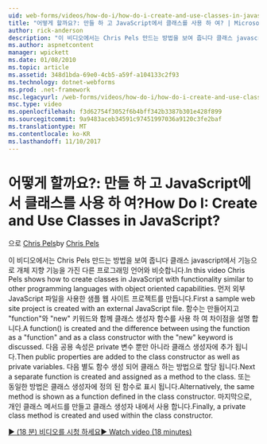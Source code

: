 ```yaml
---
uid: web-forms/videos/how-do-i/how-do-i-create-and-use-classes-in-javascript
title: "어떻게 할까요?: 만들 하 고 JavaScript에서 클래스를 사용 하 여? | Microsoft 문서"
author: rick-anderson
description: "이 비디오에서는 Chris Pels 만드는 방법을 보여 줍니다 클래스 javascript에서 기능 개체 지향 capabilitie와 다른 프로그래밍 언어와 유사한 중..."
ms.author: aspnetcontent
manager: wpickett
ms.date: 01/08/2010
ms.topic: article
ms.assetid: 348d1bda-69e0-4cb5-a59f-a104133c2f93
ms.technology: dotnet-webforms
ms.prod: .net-framework
msc.legacyurl: /web-forms/videos/how-do-i/how-do-i-create-and-use-classes-in-javascript
msc.type: video
ms.openlocfilehash: f3d62754f3052f6b4bff342b3387b301e428f899
ms.sourcegitcommit: 9a9483aceb34591c97451997036a9120c3fe2baf
ms.translationtype: MT
ms.contentlocale: ko-KR
ms.lasthandoff: 11/10/2017
---
```

<a name="how-do-i-create-and-use-classes-in-javascript"></a><span data-ttu-id="1f56e-104">어떻게 할까요?: 만들 하 고 JavaScript에서 클래스를 사용 하 여?</span><span class="sxs-lookup"><span data-stu-id="1f56e-104">How Do I: Create and Use Classes in JavaScript?</span></span>
====================
<span data-ttu-id="1f56e-105">으로 [Chris Pels](https://twitter.com/chrispels)</span><span class="sxs-lookup"><span data-stu-id="1f56e-105">by [Chris Pels](https://twitter.com/chrispels)</span></span>

<span data-ttu-id="1f56e-106">이 비디오에서는 Chris Pels 만드는 방법을 보여 줍니다 클래스 javascript에서 기능으로 개체 지향 기능을 가진 다른 프로그래밍 언어와 비슷합니다.</span><span class="sxs-lookup"><span data-stu-id="1f56e-106">In this video Chris Pels shows how to create classes in JavaScript with functionality similar to other programming languages with object oriented capabilities.</span></span> <span data-ttu-id="1f56e-107">먼저 외부 JavaScript 파일을 사용한 샘플 웹 사이트 프로젝트를 만듭니다.</span><span class="sxs-lookup"><span data-stu-id="1f56e-107">First a sample web site project is created with an external JavaScript file.</span></span> <span data-ttu-id="1f56e-108">함수는 만들어지고 "function"와 "new" 키워드와 함께 클래스 생성자 함수를 사용 하 여 차이점을 설명 합니다.</span><span class="sxs-lookup"><span data-stu-id="1f56e-108">A function() is created and the difference between using the function as a "function" and as a class constructor with the "new" keyword is discussed.</span></span> <span data-ttu-id="1f56e-109">다음 공용 속성은 private 변수 뿐만 아니라 클래스 생성자에 추가 됩니다.</span><span class="sxs-lookup"><span data-stu-id="1f56e-109">Then public properties are added to the class constructor as well as private variables.</span></span> <span data-ttu-id="1f56e-110">다음 별도 함수 생성 되어 클래스 하는 방법으로 할당 됩니다.</span><span class="sxs-lookup"><span data-stu-id="1f56e-110">Next a separate function is created and assigned as a method to the class.</span></span> <span data-ttu-id="1f56e-111">또는 동일한 방법은 클래스 생성자에 정의 된 함수로 표시 됩니다.</span><span class="sxs-lookup"><span data-stu-id="1f56e-111">Alternatively, the same method is shown as a function defined in the class constructor.</span></span> <span data-ttu-id="1f56e-112">마지막으로, 개인 클래스 메서드를 만들고 클래스 생성자 내에서 사용 합니다.</span><span class="sxs-lookup"><span data-stu-id="1f56e-112">Finally, a private class method is created and used within the class constructor.</span></span>

[<span data-ttu-id="1f56e-113">&#9654; (18 분) 비디오를 시청 하세요</span><span class="sxs-lookup"><span data-stu-id="1f56e-113">&#9654; Watch video (18 minutes)</span></span>](https://channel9.msdn.com/Blogs/ASP-NET-Site-Videos/how-do-i-create-and-use-classes-in-javascript)

